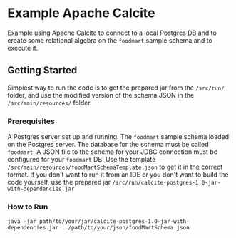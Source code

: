 # Example Apache Calcite
Example using Apache Calcite to connect to a local Postgres DB and to create some relational algebra on the `foodmart` sample schema and to execute it.

## Getting Started

Simplest way to run the code is to get the prepared jar from the `/src/run/` folder, and use the modified version of the schema JSON in the `/src/main/resources/` folder.

### Prerequisites

A Postgres server set up and running.
The `foodmart` sample schema loaded on the Postgres server. The database for the schema must be called `foodmart`.
A JSON file to the schema for your JDBC connection must be configured for your `foodmart` DB. Use the template `/src/main/resources/foodMartSchemaTemplate.json` to get it in the correct format.
If you don't want to run it from an IDE or you don't want to build the code yourself, use the prepared jar `/src/run/calcite-postgres-1.0-jar-with-dependencies.jar`

### How to Run

```java -jar path/to/your/jar/calcite-postgres-1.0-jar-with-dependencies.jar ../path/to/your/json/foodMartSchema.json```
